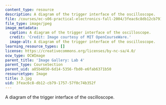 ```yaml
---
content_type: resource
description: A diagram of the trigger interface of the oscilloscope.
file: /courses/ec-s06-practical-electronics-fall-2004/3feac6c8db12cb79175757f0c74b352f_3.jpg
file_type: image/jpeg
image_metadata:
  caption: A diagram of the trigger interface of the oscilloscope.
  credit: 'Credit: Image courtesy of MIT OpenCourseWare.'
  image-alt: A diagram of the trigger interface of the oscilloscope.
learning_resource_types: []
license: https://creativecommons.org/licenses/by-nc-sa/4.0/
ocw_type: OCWImage
parent_title: 'Image Gallery: Lab 4'
parent_type: CourseSection
parent_uid: a85b4850-6d14-5356-fbd0-e6fab6371b50
resourcetype: Image
title: 3.jpg
uid: 3feac6c8-db12-cb79-1757-57f0c74b352f
---
```

A diagram of the trigger interface of the oscilloscope.